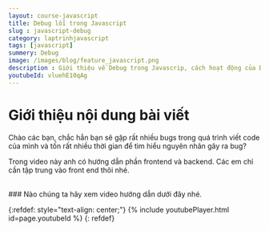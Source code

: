 ```yaml
---
layout: course-javascript
title: Debug lỗi trong Javascript  
slug : javascript-debug
category: laptrinhjavascript
tags: [javascript]
summery: Debug   
image: /images/blog/feature_javascript.png
description : Giới thiệu về Debug trong Javascrip, cách hoạt động của Debug trong Javascript
youtubeId: vluehE10qAg
---
```


# **Giới thiệu nội dung bài viết**

Chào các bạn, chắc hẳn bạn sẽ gặp rất nhiều bugs trong quá trình viết code của mình và tốn rất nhiều thời gian để tìm hiểu
nguyên nhân gây ra bug? 

Trong video này anh có hướng dẫn phần frontend và backend. Các em chỉ cần tập trung vào front end thôi nhé.



<br>
### Nào chúng ta hãy xem video hướng dẫn dưới đây nhé.

{:refdef: style="text-align: center;"}
{% include youtubePlayer.html id=page.youtubeId %}
{: refdef}

